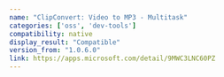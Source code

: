 ```yaml
---
name: "ClipConvert: Video to MP3 - Multitask"
categories: ['oss', 'dev-tools']
compatibility: native
display_result: "Compatible"
version_from: "1.0.6.0"
link: https://apps.microsoft.com/detail/9MWC3LNC60PZ
---
```

